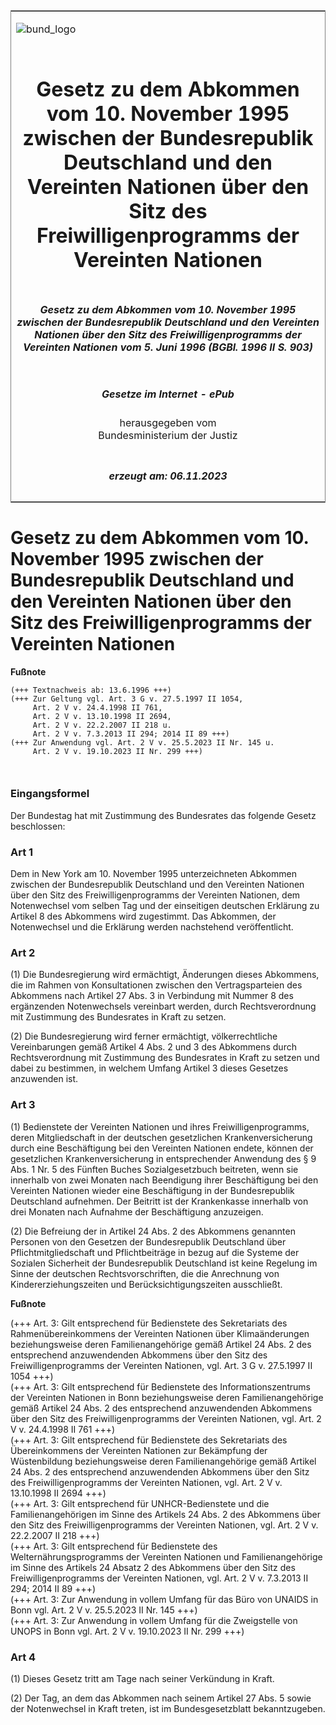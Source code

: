 <span id="DECKBLATT.html"></span>

<table border="0" frame="border" width="100%">

<tr valign="top">

<td align="left">

![bund\_logo](BfJ_2021_Web_de_de.gif)

</td>

<td align="right">

 

</td>

</tr>

<tr align="center" valign="middle">

<td colspan="2">

# Gesetz zu dem Abkommen vom 10. November 1995 zwischen der Bundesrepublik Deutschland und den Vereinten Nationen über den Sitz des Freiwilligenprogramms der Vereinten Nationen

</td>

</tr>

<tr align="center" valign="middle">

<td colspan="2">

##### Gesetz zu dem Abkommen vom 10. November 1995 zwischen der Bundesrepublik Deutschland und den Vereinten Nationen über den Sitz des Freiwilligenprogramms der Vereinten Nationen vom 5. Juni 1996 (BGBl. 1996 II S. 903)

</td>

</tr>

<tr align="center" valign="middle">

<td colspan="2">

  
  

##### Gesetze im Internet - ePub  
  
herausgegeben vom  
Bundesministerium der Justiz

</td>

</tr>

<tr align="center" valign="bottom">

<td colspan="2">

  
  

##### erzeugt am: 06.11.2023

</td>

</tr>

</table>

<span id="BJNR090320996.html"></span>

# Gesetz zu dem Abkommen vom 10. November 1995 zwischen der Bundesrepublik Deutschland und den Vereinten Nationen über den Sitz des Freiwilligenprogramms der Vereinten Nationen

<div>

  
**Fußnote**

<div class="jnhtml">

<div>

<div class="jurAbsatz">

  

``` 
(+++ Textnachweis ab: 13.6.1996 +++)
(+++ Zur Geltung vgl. Art. 3 G v. 27.5.1997 II 1054, 
     Art. 2 V v. 24.4.1998 II 761, 
     Art. 2 V v. 13.10.1998 II 2694,
     Art. 2 V v. 22.2.2007 II 218 u. 
     Art. 2 V v. 7.3.2013 II 294; 2014 II 89 +++)
(+++ Zur Anwendung vgl. Art. 2 V v. 25.5.2023 II Nr. 145 u. 
     Art. 2 V v. 19.10.2023 II Nr. 299 +++)

 
```

</div>

</div>

</div>

</div>

<span id="BJNR090320996BJNE000100310.html"></span>

### Eingangsformel  

<div>

<div class="jnhtml">

<div>

<div class="jurAbsatz">

Der Bundestag hat mit Zustimmung des Bundesrates das folgende Gesetz
beschlossen:

</div>

</div>

</div>

</div>

<span id="BJNR090320996BJNE000200310.html"></span>

### Art 1  

<div>

<div class="jnhtml">

<div>

<div class="jurAbsatz">

Dem in New York am 10. November 1995 unterzeichneten Abkommen zwischen
der Bundesrepublik Deutschland und den Vereinten Nationen über den Sitz
des Freiwilligenprogramms der Vereinten Nationen, dem Notenwechsel vom
selben Tag und der einseitigen deutschen Erklärung zu Artikel 8 des
Abkommens wird zugestimmt. Das Abkommen, der Notenwechsel und die
Erklärung werden nachstehend veröffentlicht.

</div>

</div>

</div>

</div>

<span id="BJNR090320996BJNE000300310.html"></span>

### Art 2  

<div>

<div class="jnhtml">

<div>

<div class="jurAbsatz">

(1) Die Bundesregierung wird ermächtigt, Änderungen dieses Abkommens,
die im Rahmen von Konsultationen zwischen den Vertragsparteien des
Abkommens nach Artikel 27 Abs. 3 in Verbindung mit Nummer 8 des
ergänzenden Notenwechsels vereinbart werden, durch Rechtsverordnung mit
Zustimmung des Bundesrates in Kraft zu setzen.

</div>

<div class="jurAbsatz">

(2) Die Bundesregierung wird ferner ermächtigt, völkerrechtliche
Vereinbarungen gemäß Artikel 4 Abs. 2 und 3 des Abkommens durch
Rechtsverordnung mit Zustimmung des Bundesrates in Kraft zu setzen und
dabei zu bestimmen, in welchem Umfang Artikel 3 dieses Gesetzes
anzuwenden ist.

</div>

</div>

</div>

</div>

<span id="BJNR090320996BJNE000400310.html"></span>

### Art 3  

<div>

<div class="jnhtml">

<div>

<div class="jurAbsatz">

(1) Bedienstete der Vereinten Nationen und ihres Freiwilligenprogramms,
deren Mitgliedschaft in der deutschen gesetzlichen Krankenversicherung
durch eine Beschäftigung bei den Vereinten Nationen endete, können der
gesetzlichen Krankenversicherung in entsprechender Anwendung des § 9
Abs. 1 Nr. 5 des Fünften Buches Sozialgesetzbuch beitreten, wenn sie
innerhalb von zwei Monaten nach Beendigung ihrer Beschäftigung bei den
Vereinten Nationen wieder eine Beschäftigung in der Bundesrepublik
Deutschland aufnehmen. Der Beitritt ist der Krankenkasse innerhalb von
drei Monaten nach Aufnahme der Beschäftigung anzuzeigen.

</div>

<div class="jurAbsatz">

(2) Die Befreiung der in Artikel 24 Abs. 2 des Abkommens genannten
Personen von den Gesetzen der Bundesrepublik Deutschland über
Pflichtmitgliedschaft und Pflichtbeiträge in bezug auf die Systeme der
Sozialen Sicherheit der Bundesrepublik Deutschland ist keine Regelung im
Sinne der deutschen Rechtsvorschriften, die die Anrechnung von
Kindererziehungszeiten und Berücksichtigungszeiten ausschließt.

</div>

</div>

</div>

</div>

<div>

  
**Fußnote**

<div class="jnhtml">

<div>

<div class="jurAbsatz">

(+++ Art. 3: Gilt entsprechend für Bedienstete des Sekretariats des
Rahmenübereinkommens der Vereinten Nationen über Klimaänderungen
beziehungsweise deren Familienangehörige gemäß Artikel 24 Abs. 2 des
entsprechend anzuwendenden Abkommens über den Sitz des
Freiwilligenprogramms der Vereinten Nationen, vgl. Art. 3 G v. 27.5.1997
II 1054 +++)  
(+++ Art. 3: Gilt entsprechend für Bedienstete des Informationszentrums
der Vereinten Nationen in Bonn beziehungsweise deren Familienangehörige
gemäß Artikel 24 Abs. 2 des entsprechend anzuwendenden Abkommens über
den Sitz des Freiwilligenprogramms der Vereinten Nationen, vgl. Art. 2 V
v. 24.4.1998 II 761 +++)  
(+++ Art. 3: Gilt entsprechend für Bedienstete des Sekretariats des
Übereinkommens der Vereinten Nationen zur Bekämpfung der Wüstenbildung
beziehungsweise deren Familienangehörige gemäß Artikel 24 Abs. 2 des
entsprechend anzuwendenden Abkommens über den Sitz des
Freiwilligenprogramms der Vereinten Nationen, vgl. Art. 2 V v.
13.10.1998 II 2694 +++)  
(+++ Art. 3: Gilt entsprechend für UNHCR-Bedienstete und die
Familienangehörigen im Sinne des Artikels 24 Abs. 2 des Abkommens über
den Sitz des Freiwilligenprogramms der Vereinten Nationen, vgl. Art. 2 V
v. 22.2.2007 II 218 +++)  
(+++ Art. 3: Gilt entsprechend für Bedienstete des
Welternährungsprogramms der Vereinten Nationen und Familienangehörige
im Sinne des Artikels 24 Absatz 2 des Abkommens über den Sitz des
Freiwilligenprogramms der Vereinten Nationen, vgl. Art. 2 V v. 7.3.2013
II 294; 2014 II 89 +++)  
(+++ Art. 3: Zur Anwendung in vollem Umfang für das Büro von UNAIDS in
Bonn vgl. Art. 2 V v. 25.5.2023 II Nr. 145 +++)  
(+++ Art. 3: Zur Anwendung in vollem Umfang für die Zweigstelle von
UNOPS in Bonn vgl. Art. 2 V v. 19.10.2023 II Nr. 299 +++)

</div>

</div>

</div>

</div>

<span id="BJNR090320996BJNE000500310.html"></span>

### Art 4  

<div>

<div class="jnhtml">

<div>

<div class="jurAbsatz">

(1) Dieses Gesetz tritt am Tage nach seiner Verkündung in Kraft.

</div>

<div class="jurAbsatz">

(2) Der Tag, an dem das Abkommen nach seinem Artikel 27 Abs. 5 sowie der
Notenwechsel in Kraft treten, ist im Bundesgesetzblatt bekanntzugeben.

</div>

</div>

</div>

</div>
